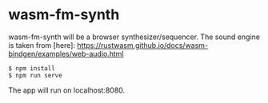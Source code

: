 # wasm-fm-synth

wasm-fm-synth will be a browser synthesizer/sequencer. The sound engine is
taken from [here]: https://rustwasm.github.io/docs/wasm-bindgen/examples/web-audio.html


```
$ npm install
$ npm run serve
```

The app will run on localhost:8080.
